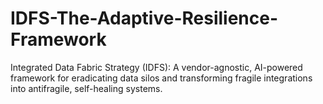# IDFS-The-Adaptive-Resilience-Framework
Integrated Data Fabric Strategy (IDFS): A vendor-agnostic, AI-powered framework for eradicating data silos and transforming fragile integrations into antifragile, self-healing systems.
